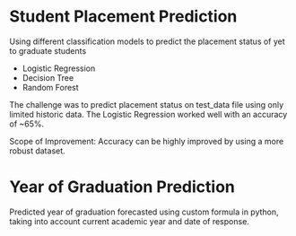 # Student Placement Prediction
Using different classification models to predict the placement status of yet to graduate students
- Logistic Regression
- Decision Tree
- Random Forest

The challenge was to predict placement status on test_data file using only limited historic data.
The Logistic Regression worked well with an accuracy of ~65%.

Scope of Improvement: Accuracy can be highly improved by using a more robust dataset.

# Year of Graduation Prediction
Predicted year of graduation forecasted using custom formula in python, taking into account current academic year and date of response.
